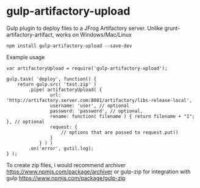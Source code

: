 # gulp-artifactory-upload
Gulp plugin to deploy files to a JFrog Artifactory server.
Unlike grunt-artifactory-artifact, works on Windows/Mac/Linux

```
npm install gulp-artifactory-upload --save-dev
```

Example usage

```
var artifactoryUpload = require('gulp-artifactory-upload');

gulp.task( 'deploy', function() {
	return gulp.src( 'test.zip' )
		.pipe( artifactoryUpload( {
				url: 'http://artifactory.server.com:8081/artifactory/libs-release-local',
				username: 'user', // optional
				password: 'password', // optional,
				rename: function( filename ) { return filename + "1"; }, // optional
				request: {
					// options that are passed to request.put()
				}
			} ) )
		.on('error', gutil.log);
} );
```

To create zip files, i would recommend archiver https://www.npmjs.com/package/archiver or gulp-zip for integration with gulp https://www.npmjs.com/package/gulp-zip

